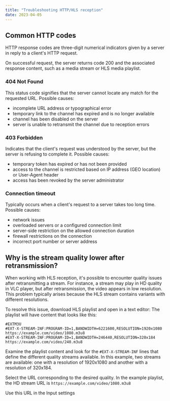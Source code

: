 ```yaml
---
title: "Troubleshooting HTTP/HLS reception"
date: 2023-04-05
---
```


## Common HTTP codes

HTTP response codes are three-digit numerical indicators given by a server in reply to a client's HTTP request.

On successful request, the server returns code 200 and the associated response content, such as a media stream or HLS media playlist.

### 404 Not Found

This status code signifies that the server cannot locate any match for the requested URL. Possible causes:

- incomplete URL address or typographical error
- temporary link to the channel has expired and is no longer available
- channel has been disabled on the server
- server is unable to retransmit the channel due to reception errors

### 403 Forbidden

Indicates that the client's request was understood by the server, but the server is refusing to complete it. Possible causes:

- temporary token has expired or has not been provided
- access to the channel is restricted based on IP address (GEO location) or User-Agent header
- access has been revoked by the server administrator

### Connection timeout

Typically occurs when a client's request to a server takes too long time. Possible causes:

- network issues
- overloaded servers or a configured connection limit
- server-side restriction on the allowed connection duration
- firewall restrictions on the connection
- incorrect port number or server address

## Why is the stream quality lower after retransmission?

When working with HLS reception, it's possible to encounter quality issues after retransmitting a stream. For instance, a stream may play in HD quality in VLC player, but after retransmission, the video appears in low resolution. This problem typically arises because the HLS stream contains variants with different resolutions.

To resolve this issue, download HLS playlist and open in a text editor: The playlist will have content that looks like this:

```
#EXTM3U
#EXT-X-STREAM-INF:PROGRAM-ID=1,BANDWIDTH=6221600,RESOLUTION=1920x1080
https://example.com/video/1080.m3u8
#EXT-X-STREAM-INF:PROGRAM-ID=1,BANDWIDTH=246440,RESOLUTION=320x184
https://example.com/video/240.m3u8
```

Examine the playlist content and look for the `#EXT-X-STREAM-INF` lines that define the different quality streams available. In this example, two streams are available: one with a resolution of 1920x1080 and another with a resolution of 320x184.

Select the URL corresponding to the desired quality. In the example playlist, the HD stream URL is `https://example.com/video/1080.m3u8`

Use this URL in the Input settings
